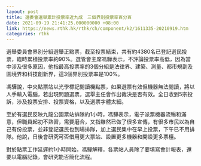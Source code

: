 ```yaml
---
layout: post
title: 選委會選舉累計投票率近九成　三個界別投票率百分百
date: 2021-09-19 21:41:25.000000000 +08:00
link: https://news.rthk.hk/rthk/ch/component/k2/1611335-20210919.htm
categories: rthk
---
```


選舉委員會界別分組選舉正點票，截至投票結束，共有約4380名已登記選民投票，臨時累積投票率約90%。選管會主席馮驊表示，不評論投票率高低，因為當中涉及很多原因，他指最高投票率的3個分組是法律界、建築、測量、都市規劃及園境界和科技創新界，這3個界別投票率是100%。

馮驊說，中央點票站以光學標記閱讀機點票，如果選票有效但機器無法閱讀，將以人手輸入電腦，若出現問題選票，選舉主任會作出裁決是否有效。全日收到5宗投訴，涉及投票安排、投票資格，以及選票字體太細。

至於有選民反映九龍公園票站排隊約1小時，馮驊表示，電子派票機器流暢和滿意，但職員起初不熟習，需要磨合，又指雖然已做了很多宣傳，有很多市民以為自己有份投票，並非登記選民也到場排隊，加上選民集中在早上投票，下午已不用排隊。他說，日後會研究可否借用更大票站、設置更多機器和開設更多票檯。

對於點票工作延遲約1小時開始，馮驊解釋，各票站人員除了要填寫會計報表，還要以電腦記錄，會研究能否簡化流程。
